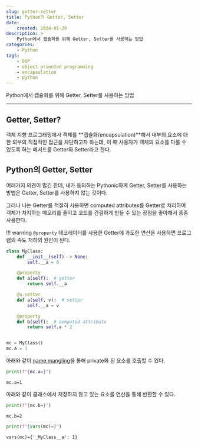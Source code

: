 ```yaml
---
slug: getter-setter
title: Python의 Getter, Setter
date:
    created: 2024-01-29
description: >
    Python에서 캡슐화를 위해 Getter, Setter를 사용하는 방법
categories:
    - Python
tags:
    - OOP
    - object oriented programming
    - encapsulation
    - python
---
```


Python에서 캡슐화를 위해 Getter, Setter를 사용하는 방법  

<!-- more -->

---

## Getter, Setter?

객체 지향 프로그래밍에서 객체를 **캡슐화(encapsulation)**해서 내부의 요소에 대한 외부의 직접적인 접근을 차단하고자 하는데, 이 때 사용자가 객체의 요소를 다룰 수 있도록 하는 메서드를 Getter와 Setter라고 한다.  

## Python의 Getter, Setter

여러가지 의견이 많긴 한데, 내가 동의하는 Pythonic하게 Getter, Setter를 사용하는 방법은 Getter, Setter를 사용하지 않는 것이다.  

그러나 나는 Getter를 적절히 사용하면 computed attributes를 Getter로 처리하여 객체가 차지하는 메모리를 줄이고 코드를 간결하게 만들 수 있는 장점을 좋아해서 종종 사용한다.  

!!! warning
    `@property` 데코레이터를 사용한 Getter에 과도한 연산을 사용하면 프로그램의 속도 저하의 원인이 된다.  

```python
class MyClass:
    def __init__(self) -> None:
        self.__a = 0

    @property
    def a(self):  # getter
        return self.__a

    @a.setter
    def a(self, v):  # setter
        self.__a = v

    @property
    def b(self):  # computed attribute
        return self.a * 2


mc = MyClass()
mc.a = 1
```

아래와 같이 [name mangling](2024-01-28-access_modifier.md/#python)을 통해 private화 된 요소를 호출할 수 있다.  

```python
print(f"{mc.a=}")
```
```
mc.a=1
```

아래와 같이 클래스에서 저장하지 않고 있는 요소를 연산을 통해 반환할 수 있다.  

```python
print(f"{mc.b=}")
```
```
mc.b=2
```

```python
print(f"{vars(mc)=}")
```
```
vars(mc)={'_MyClass__a': 1}
```
